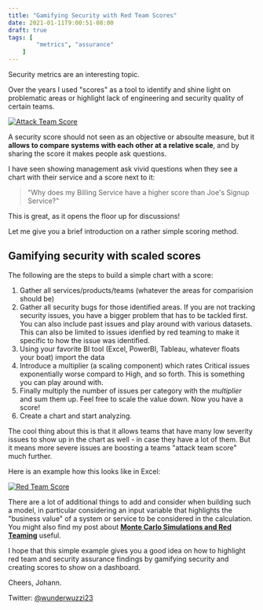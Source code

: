 ```yaml
---
title: "Gamifying Security with Red Team Scores"
date: 2021-01-11T9:00:51-08:00
draft: true
tags: [
        "metrics", "assurance"
    ]
---
```


Security metrics are an interesting topic.

Over the years I used "scores" as a tool to identify and shine light on problematic areas or highlight lack of engineering and security quality of certain teams.


[![Attack Team Score](/blog/images/2021/attackteamscore.png)](/blog/images/2021/attackteamscore.png)


A security score should not seen as an objective or absoulte measure, but it **allows to compare systems with each other at a relative scale**, and by sharing the score it makes people ask questions. 

I have seen showing management ask vivid questions when they see a chart with their service and a score next to it:

> "Why does my Billing Service have a higher score than Joe's Signup Service?"

This is great, as it opens the floor up for discussions!

Let me give you a brief introduction on a rather simple scoring method.

## Gamifying security with scaled scores

The following are the steps to build a simple chart with a score:

1. Gather all services/products/teams (whatever the areas for comparision should be)
2. Gather all security bugs for those identified areas. If you are not tracking security issues, you have a bigger problem that has to be tackled first. You can also include past issues and play around with various datasets. This can also be limited to issues idenfied by red teaming to make it specific to how the issue was identified.
3. Using your favorite BI tool (Excel, PowerBI, Tableau, whatever floats your boat) import the data
4. Introduce a multiplier (a scaling component) which rates Critical issues exponentially worse compard to High, and so forth. This is something you can play around with.
5. Finally multiply the number of issues per category with the *multiplier* and sum them up. Feel free to scale the value down. Now you have a score!
6. Create a chart and start analyzing.


The cool thing about this is that it allows teams that have many low severity issues to show up in the chart as well - in case they have a lot of them. But it means more severe issues are boosting a teams "attack team score" much further.

Here is an example how this looks like in Excel:

[![Red Team Score](/blog/images/2021/attackteamscore-excel.png)](/blog/images/2021/attackteamscore-excel.png)

There are a lot of additional things to add and consider when building such a model, in particular considering an input variable that highlights the "business value" of a system or service to be considered in the calculation. You might also find my post about [**Monte Carlo Simulations and Red Teaming**](https://embracethered.com/blog/posts/2020/red-teaming-and-monte-carlo-simulations/) useful.

I hope that this simple example gives you a good idea on how to highlight red team and security assurance findings by gamifying security and creating scores to show on a dashboard.

Cheers, Johann.

Twitter: [@wunderwuzzi23](https://twitter.com/wunderwuzzi23)
